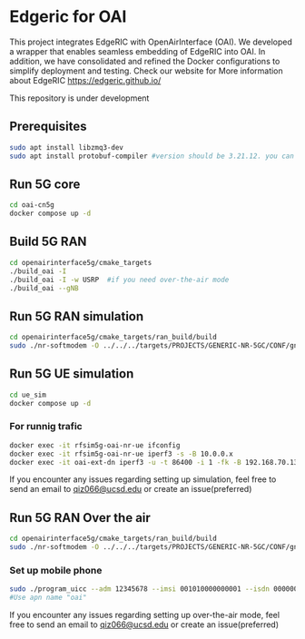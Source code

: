 # Edgeric for OAI

This project integrates EdgeRIC with OpenAirInterface (OAI). We developed a wrapper that enables seamless embedding of EdgeRIC into OAI. In addition, we have consolidated and refined the Docker configurations to simplify deployment and testing. Check our website for More information about EdgeRIC https://edgeric.github.io/

This repository is under development 
## Prerequisites
``` bash
sudo apt install libzmq3-dev
sudo apt install protobuf-compiler #version should be 3.21.12. you can download it form https://github.com/protocolbuffers/protobuf/tree/v3.21.12 
```
## Run 5G core
``` bash
cd oai-cn5g
docker compose up -d
```
## Build 5G RAN
``` bash
cd openairinterface5g/cmake_targets
./build_oai -I
./build_oai -I -w USRP  #if you need over-the-air mode
./build_oai --gNB
```
## Run 5G RAN simulation 
``` bash
cd openairinterface5g/cmake_targets/ran_build/build
sudo ./nr-softmodem -O ../../../targets/PROJECTS/GENERIC-NR-5GC/CONF/gnb.sa.band78.fr1.106PRB.usrpb210.conf --rfsim -E --sa
```
## Run 5G UE simulation
``` bash
cd ue_sim
docker compose up -d
```
### For runnig trafic
``` bash
docker exec -it rfsim5g-oai-nr-ue ifconfig
docker exec -it rfsim5g-oai-nr-ue iperf3 -s -B 10.0.0.x
docker exec -it oai-ext-dn iperf3 -u -t 86400 -i 1 -fk -B 192.168.70.135 -b 20M -c 10.0.0.x
```
If you encounter any issues regarding setting up simulation, feel free to send an email to qiz066@ucsd.edu or create an issue(preferred)

## Run 5G RAN Over the air
```bash
cd openairinterface5g/cmake_targets/ran_build/build
sudo ./nr-softmodem -O ../../../targets/PROJECTS/GENERIC-NR-5GC/CONF/gnb.sa.band78.fr1.162PRB.2x2.usrpn300.conf --sa --usrp-tx-thread-config 1
```
### Set up mobile phone
```bash
sudo ./program_uicc --adm 12345678 --imsi 001010000000001 --isdn 00000001 --acc 0001 --key fec86ba6eb707ed08905757b1bb44b8f --opc C42449363BBAD02B66D16BC975D77CC1 -spn "OpenAirInterface" --authenticate
#Use apn name "oai"
```
If you encounter any issues regarding setting up over-the-air mode, feel free to send an email to qiz066@ucsd.edu or create an issue(preferred)
